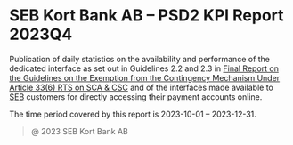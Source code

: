 # SEB Kort Bank AB – PSD2 KPI Report 2023Q4

Publication of daily statistics on the availability and performance of the dedicated interface as set out in Guidelines 2.2 and 2.3 in [Final Report on the Guidelines on the Exemption from the Contingency Mechanism Under Article 33(6) RTS on SCA & CSC](https://eba.europa.eu/sites/default/documents/files/documents/10180/2250578/4e3b9449-ecf9-4756-8006-cbbe74db6d03/Final%20Report%20on%20Guidelines%20on%20the%20exemption%20to%20the%20fall%20back.pdf?retry=1) and of the interfaces made available to [SEB](https://sebgroup.com) customers for directly accessing their payment accounts online.

The time period covered by this report is 2023-10-01 – 2023-12-31.

[private_ais]: ./archive/2023Q4/private/SEB_CARD_private_ais.png
[private_downtime]: ./archive/2023Q4/private/SEB_CARD_private_downtime.png
[private_error]: ./archive/2023Q4/private/SEB_CARD_private_error.png
[private_uptime]: ./archive/2023Q4/private/SEB_CARD_private_uptime.png



[coporate_ais]: ./archive/2023Q4/coporate/SEB_CARD_coporate_ais.png
[coporate_downtime]: ./archive/2023Q4/coporate/SEB_CARD_coporate_downtime.png
[coporate_error]: ./archive/2023Q4/coporate/SEB_CARD_coporate_error.png
[coporate_uptime]: ./archive/2023Q4/coporate/SEB_CARD_coporate_uptime.png


> @ 2023 SEB Kort Bank AB